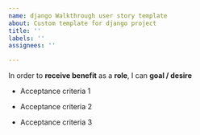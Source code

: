 ```yaml
---
name: django Walkthrough user story template
about: Custom template for django project
title: ''
labels: ''
assignees: ''

---
```


In order to **receive benefit** as a **role**, I can **goal / desire**

- Acceptance criteria 1

- Acceptance criteria 2

- Acceptance criteria 3
